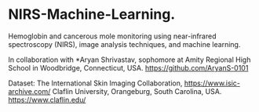 # NIRS-Machine-Learning.

Hemoglobin and cancerous mole monitoring using near-infrared spectroscopy (NIRS), image analysis techniques, and machine learning.

In collaboration with *Aryan Shrivastav, sophomore at Amity Regional High School in Woodbridge, Connecticut, USA. https://github.com/AryanS-0101

Dataset: The International Skin Imaging Collaboration, https://www.isic-archive.com/
Claflin University, Orangeburg, South Carolina, USA. 
https://www.claflin.edu/
